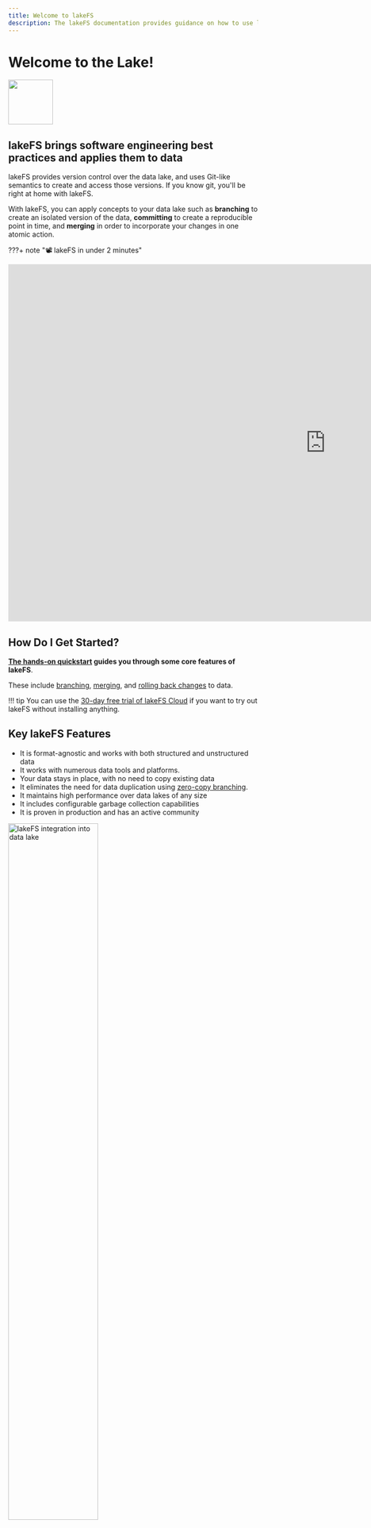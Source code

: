 ```yaml
---
title: Welcome to lakeFS
description: The lakeFS documentation provides guidance on how to use lakeFS to deliver resilience and manageability to data lakes.
---
```


# Welcome to the Lake!

<img src="./assets/img/waving-axolotl-transparent.gif" width="90"/>


<h2>lakeFS brings software engineering best practices and applies them to data</h2>

lakeFS provides version control over the data lake, and uses Git-like semantics to create and access those versions. If you know git, you'll be right at home with lakeFS.

With lakeFS, you can apply concepts to your data lake such as **branching** to create an isolated version of the data, **committing** to create a reproducible point in time, and **merging** in order to incorporate your changes in one atomic action.

???+ note "📽️ lakeFS in under 2 minutes"
    <div class="video-wrapper">
        <iframe width="1280" height="720" src="https://www.youtube.com/embed/GTxsyeoLccw" frameborder="0" allowfullscreen></iframe>
    </div>

## How Do I Get Started?

**[The hands-on quickstart](./quickstart/index.md) guides you through some core features of lakeFS**.

These include [branching](./quickstart/branch.md), [merging](./quickstart/commit-and-merge.md), and [rolling back changes](./quickstart/rollback.md) to data.

!!! tip
    You can use the [30-day free trial of lakeFS Cloud](https://lakefs.cloud/register) if you want to try out lakeFS without installing anything.

## Key lakeFS Features

* It is format-agnostic and works with both structured and unstructured data
* It works with numerous data tools and platforms.
* Your data stays in place, with no need to copy existing data
* It eliminates the need for data duplication using [zero-copy branching](./understand/model.md#zero-copy-branching).
* It maintains high performance over data lakes of any size
* It includes configurable garbage collection capabilities
* It is proven in production and has an active community

<img src="./assets/img/lakeFS_integration.png" alt="lakeFS integration into data lake" width="60%" height="60%" />

## How Does lakeFS Work With Other Tools?

lakeFS is an open source project that supports managing data in AWS S3, Azure Blob Storage, Google Cloud Storage (GCS), S3-Compatible storage solutions and even locally mounted directories.
It integrates seamlessly with popular data frameworks such as [Spark](./integrations/spark.md), [AWS SageMaker](./integrations/sagemaker.md), [Pandas](./integrations/python.md#integrations-with-popular-data-science-packages), [Tensorflow](./integrations/python.md#integrations-with-popular-data-science-packages), [Polars](./integrations/python.md#integrations-with-popular-data-science-packages), [HuggingFace Datasets](./integrations/huggingface_datasets.md) and many more.

!!! info
    For more details and a full list see [the integrations pages](./integrations/index.md).

With lakeFS, you can use any of the tools and libraries you are used to work with to read and write data directly from a repository.

!!! example "Example: lakeFS with Pandas"

    ```python
    >>> import pandas as pd
    >>>
    >>> df = pd.read_csv('lakefs://example-repository/main-branch/path/to.csv')
    ```

Using this method, lakeFS acts as a metadata layer: it figures out which objects need to be fetched from the underlying storage for that version of the data and then lets the client read or write these files directly from the storage using [pre-signed URLs](./security/presigned-url.md). This allows lakeFS to be both very efficient but also highly secure:

<p class="center">
    <img src="./assets/img/lakeFSArchitecture.png"/>
</p>


Additionally, lakeFS maintains compatibility with the S3 API to minimize adoption
friction. You can use it as a drop-in replacement for S3 from the perspective of
any tool interacting with a data lake.

!!! example
    For example, take the common operation of reading unstructured data from the object store using [Boto3](https://boto3.amazonaws.com/v1/documentation/api/latest/index.html){: target="_blank" } (Python):

    ```python
    >>> import boto3
    >>>
    >>> s3 = boto3.resource('s3')
    >>> obj = s3.Object('example-repository', 'main-branch/path/image.png')
    >>> image_data = obj.get()['Body'].read()
    ```

You can use the same methods and syntax you are already using to read and write data when using a lakeFS repository.
This simplifies the adoption of lakeFS - minimal changes are needed to get started, making further changes an incremental process.

## lakeFS is Git for Data

Git became ubiquitous when it comes to code because it had best supported engineering best practices required by developers, in particular:

* Collaborate during development.
* Reproduce and troubleshoot issues with a given version of the code
* Develop and Test in isolation
* Revert code to a stable version in case of an error
* Continuously integrate and deploy new code (CI/CD)

lakeFS provides these exact benefits, that data practitioners are missing today, and enables them a clear intuitive Git-like interface to easily manage data like they manage code.
Through its versioning engine, lakeFS enables the following built-in operations familiar from Git:


- :octicons-git-branch-24: __Branch__ <br/>a consistent copy of a repository, isolated from other branches and their changes. Initial creation of a branch is a metadata operation that does not duplicate objects.
- :octicons-git-commit-24: __Commit__ <br/>an immutable checkpoint containing a complete snapshot of a repository.
- :octicons-git-merge-24: __Merge__ <br/>performed between two branches &mdash; merges atomically update one branch with the changes from another.
- :octicons-undo-24: __Revert__ <br/>returns a repo to the exact state of a previous commit.
- :octicons-tag-24: __Tag__ <br/>a pointer to a single immutable commit with a readable, meaningful name.
- :material-hook: __Hooks__ <br/>run validations and actions when actions occur (`pre-merge`, `post-create-branch`, etc).

!!! info
    See the [object model](./understand/model.md) for an in-depth
    definition of these, and the [CLI reference](./reference/cli.md) for the
    full list of commands.

Incorporating these operations into your data and model development provides the same collaboration and organizational benefits you get when managing application code with source control.

## How Can lakeFS Help Me?

lakeFS helps you maintain a tidy data lake in several ways, including:

### Reproducibility: What Did My Data Look Like at a Point In Time?

Being able to look at data as it was at a given point is particularly useful in at least two scenarios:

1. **Reproducibility of ML experiments**

    ML experimentation is iterative, requiring the ability to reproduce specific results. With lakeFS, you can version all aspects of an ML experiment, including the data. This enables:

    **Data Lineage**: Track the transformation of data from raw datasets to the final version used in experiments, ensuring transparency and traceability.

    **Zero-Copy Branching**: Minimize storage use by creating lightweight branches of your data, allowing for easy experimentation across different versions.

    **Easy Integration**: Seamlessly integrate with ML tools like MLFlow, linking experiments directly to the exact data versions used, making reproducibility straightforward.

    lakeFS enhances your ML workflow by ensuring that all versions of data are easily accessible, traceable, and reproducible.

2. **Troubleshooting production problems**

    In some cases, a user might report inconsistencies, question the accuracy, or simply report data or inference results as incorrect.

    Since data continuously changes, it is challenging to understand its state at the time of the error.

    With lakeFS you can create a branch from a commit to debug an issue in isolation.


[👉🏻 Read More](./understand/use_cases/reproducibility.md){ .md-button }

### Collaboration during development and training

With lakeFS, each member of the team can create their own branch, isolated from other people's changes.

This allows to iterate on changes to an algorithm or transformation, without stepping on eachother's toes. These branches are centralized - they could be share among users for collaboration, and can even be merged.

With lakeFS you can even open [pull requests](./howto/pull-requests.md), allowing you to easily share changes with other members and collaborate on them.

### Isolated Dev/Test Environments with zero-copy branching

lakeFS makes creating isolated dev/test environments for transformations, model development, parallel experiments, and ETL processes- achieved through the use of zero-copy branches.
This enables you to test and validate code changes on production data without impacting it, as well as run analysis and experiments on production data in an isolated clone.

[👉🏻 Read More](./understand/use_cases/etl_testing.md){ .md-button }


### Rollback of Data Changes and Recovery from Data Errors

Human error or misconfigurations can lead to erroneous data making its way into production or critical data being accidentally deleted. Traditional backups are often inadequate for recovery in these situations, as they may be outdated and require time-consuming object-level sifting.

With lakeFS, you can avoid these inefficiencies by committing snapshots of data at well-defined times.
This allows for instant recovery: simply identify a good historical commit and restore or copy from it with a single operation.

[👉🏻 Read More](./understand/use_cases/rollback.md){ .md-button }

### Establishing data quality guarantees - Write-Audit-Publish

The best way to deal with mistakes is to avoid them. A data source that is ingested into the lake introducing low-quality data should be blocked before exposure if possible.

With lakeFS, you can achieve this by tying data quality tests to commit and merge operations via lakeFS [hooks](./understand/use_cases/cicd_for_data.md#using-hooks-as-data-quality-gates).

[👉🏻 Read more](./understand/use_cases/cicd_for_data.md){ .md-button }

## Next Step

Try lakeFS on the [cloud](./cloud/index.md) or [run it locally](./quickstart/index.md)
